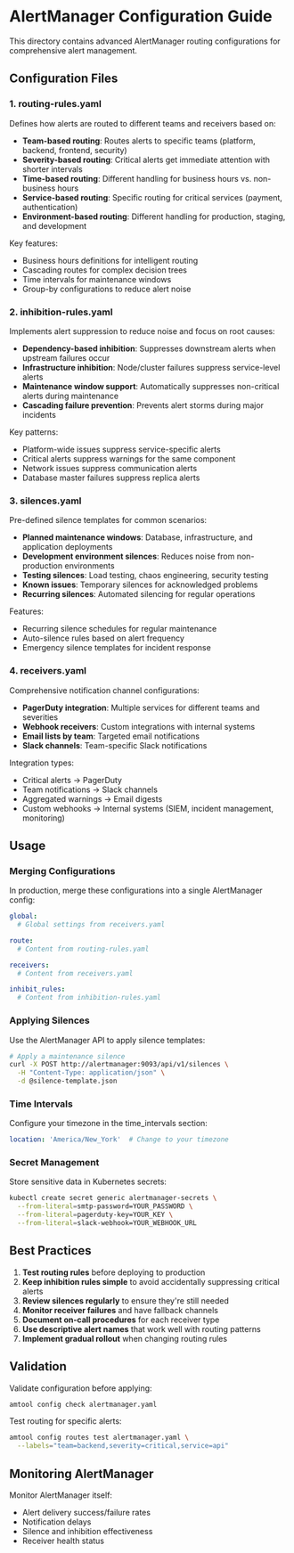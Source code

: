 # AlertManager Configuration Guide

This directory contains advanced AlertManager routing configurations for comprehensive alert management.

## Configuration Files

### 1. routing-rules.yaml
Defines how alerts are routed to different teams and receivers based on:
- **Team-based routing**: Routes alerts to specific teams (platform, backend, frontend, security)
- **Severity-based routing**: Critical alerts get immediate attention with shorter intervals
- **Time-based routing**: Different handling for business hours vs. non-business hours
- **Service-based routing**: Specific routing for critical services (payment, authentication)
- **Environment-based routing**: Different handling for production, staging, and development

Key features:
- Business hours definitions for intelligent routing
- Cascading routes for complex decision trees
- Time intervals for maintenance windows
- Group-by configurations to reduce alert noise

### 2. inhibition-rules.yaml
Implements alert suppression to reduce noise and focus on root causes:
- **Dependency-based inhibition**: Suppresses downstream alerts when upstream failures occur
- **Infrastructure inhibition**: Node/cluster failures suppress service-level alerts
- **Maintenance window support**: Automatically suppresses non-critical alerts during maintenance
- **Cascading failure prevention**: Prevents alert storms during major incidents

Key patterns:
- Platform-wide issues suppress service-specific alerts
- Critical alerts suppress warnings for the same component
- Network issues suppress communication alerts
- Database master failures suppress replica alerts

### 3. silences.yaml
Pre-defined silence templates for common scenarios:
- **Planned maintenance windows**: Database, infrastructure, and application deployments
- **Development environment silences**: Reduces noise from non-production environments
- **Testing silences**: Load testing, chaos engineering, security testing
- **Known issues**: Temporary silences for acknowledged problems
- **Recurring silences**: Automated silencing for regular operations

Features:
- Recurring silence schedules for regular maintenance
- Auto-silence rules based on alert frequency
- Emergency silence templates for incident response

### 4. receivers.yaml
Comprehensive notification channel configurations:
- **PagerDuty integration**: Multiple services for different teams and severities
- **Webhook receivers**: Custom integrations with internal systems
- **Email lists by team**: Targeted email notifications
- **Slack channels**: Team-specific Slack notifications

Integration types:
- Critical alerts → PagerDuty
- Team notifications → Slack channels
- Aggregated warnings → Email digests
- Custom webhooks → Internal systems (SIEM, incident management, monitoring)

## Usage

### Merging Configurations
In production, merge these configurations into a single AlertManager config:

```yaml
global:
  # Global settings from receivers.yaml

route:
  # Content from routing-rules.yaml

receivers:
  # Content from receivers.yaml

inhibit_rules:
  # Content from inhibition-rules.yaml
```

### Applying Silences
Use the AlertManager API to apply silence templates:

```bash
# Apply a maintenance silence
curl -X POST http://alertmanager:9093/api/v1/silences \
  -H "Content-Type: application/json" \
  -d @silence-template.json
```

### Time Intervals
Configure your timezone in the time_intervals section:
```yaml
location: 'America/New_York'  # Change to your timezone
```

### Secret Management
Store sensitive data in Kubernetes secrets:
```bash
kubectl create secret generic alertmanager-secrets \
  --from-literal=smtp-password=YOUR_PASSWORD \
  --from-literal=pagerduty-key=YOUR_KEY \
  --from-literal=slack-webhook=YOUR_WEBHOOK_URL
```

## Best Practices

1. **Test routing rules** before deploying to production
2. **Keep inhibition rules simple** to avoid accidentally suppressing critical alerts
3. **Review silences regularly** to ensure they're still needed
4. **Monitor receiver failures** and have fallback channels
5. **Document on-call procedures** for each receiver type
6. **Use descriptive alert names** that work well with routing patterns
7. **Implement gradual rollout** when changing routing rules

## Validation

Validate configuration before applying:
```bash
amtool config check alertmanager.yaml
```

Test routing for specific alerts:
```bash
amtool config routes test alertmanager.yaml \
  --labels="team=backend,severity=critical,service=api"
```

## Monitoring AlertManager

Monitor AlertManager itself:
- Alert delivery success/failure rates
- Notification delays
- Silence and inhibition effectiveness
- Receiver health status
